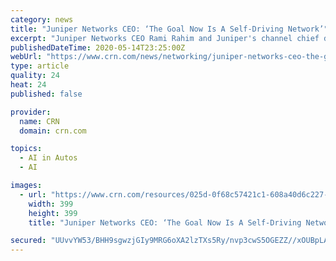 ```yaml
---
category: news
title: "Juniper Networks CEO: ‘The Goal Now Is A Self-Driving Network’"
excerpt: "Juniper Networks CEO Rami Rahim and Juniper's channel chief discussed how Juniper is incorporating is recently-acquired Mist Systems' AI technology into all product lines, and even the Juniper partner experience."
publishedDateTime: 2020-05-14T23:25:00Z
webUrl: "https://www.crn.com/news/networking/juniper-networks-ceo-the-goal-now-is-a-self-driving-network-"
type: article
quality: 24
heat: 24
published: false

provider:
  name: CRN
  domain: crn.com

topics:
  - AI in Autos
  - AI

images:
  - url: "https://www.crn.com/resources/025d-0f68c57421c1-608a40d6c227-1000/rahim-rami-juniper-networks400.jpg"
    width: 399
    height: 399
    title: "Juniper Networks CEO: ‘The Goal Now Is A Self-Driving Network’"

secured: "UUvvYW53/BHH9sgwzjGIy9MRG6oXA2lzTXs5Ry/nvp3cwS5OGEZZ//xOUBpLAH35g3L7w/5LiL9RxqIKS+KjA44C4aQ96SjhsJfzH3iUiRO7rB3fY9D+7FYUbqZDwzgGisum92hOXQoc4aPixnl7TaTSpfsPuDf3zQT58QgfEZw9ptg/l6JhZTCaj3LXAYJT0dEJQrfslVTh/tfKVACfMKqylAZH3muJ72Ur6dFY8YPYVrUdVwDdWMznA+Xn+W2GiMA4iMbPBq9AfBUI2mTUNdlQqnOCyKaAR36qjBAlEz7E9ilN5au5ZoYwR8SDiQkr;v/OmuF4s/LUnApqCMyETrw=="
---
```


